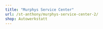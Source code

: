 ```yaml
---
title: "Murphys Service Center"
url: /st-anthony/murphys-service-center-2/
shop: Autowerkstatt
---
```

